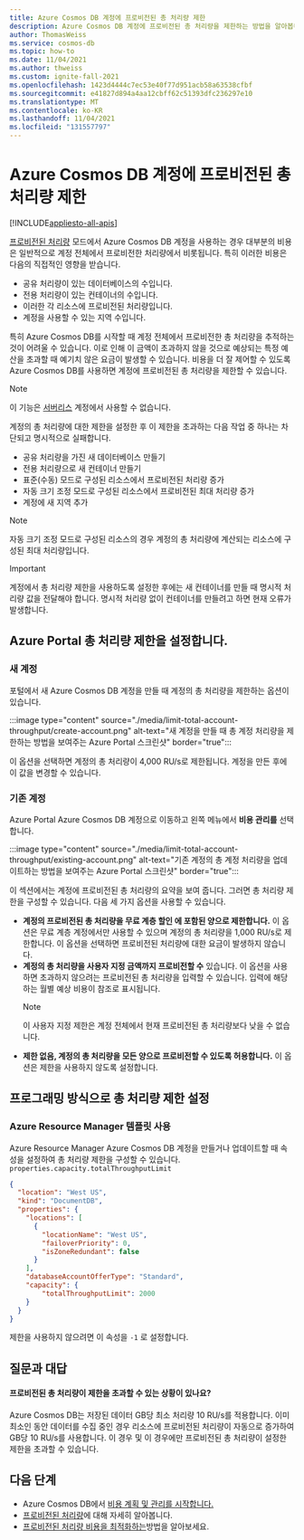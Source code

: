 ```yaml
---
title: Azure Cosmos DB 계정에 프로비전된 총 처리량 제한
description: Azure Cosmos DB 계정에 프로비전된 총 처리량을 제한하는 방법을 알아봅니다.
author: ThomasWeiss
ms.service: cosmos-db
ms.topic: how-to
ms.date: 11/04/2021
ms.author: thweiss
ms.custom: ignite-fall-2021
ms.openlocfilehash: 1423d4444c7ec53e40f77d951acb58a63538cfbf
ms.sourcegitcommit: e41827d894a4aa12cbff62c51393dfc236297e10
ms.translationtype: MT
ms.contentlocale: ko-KR
ms.lasthandoff: 11/04/2021
ms.locfileid: "131557797"
---
```

# <a name="limit-the-total-throughput-provisioned-on-your-azure-cosmos-db-account"></a>Azure Cosmos DB 계정에 프로비전된 총 처리량 제한
[!INCLUDE[appliesto-all-apis](includes/appliesto-all-apis.md)]

[프로비전된 처리량](./set-throughput.md) 모드에서 Azure Cosmos DB 계정을 사용하는 경우 대부분의 비용은 일반적으로 계정 전체에서 프로비전한 처리량에서 비롯됩니다. 특히 이러한 비용은 다음의 직접적인 영향을 받습니다.

- 공유 처리량이 있는 데이터베이스의 수입니다.
- 전용 처리량이 있는 컨테이너의 수입니다.
- 이러한 각 리소스에 프로비전된 처리량입니다.
- 계정을 사용할 수 있는 지역 수입니다.

특히 Azure Cosmos DB를 시작할 때 계정 전체에서 프로비전한 총 처리량을 추적하는 것이 어려울 수 있습니다. 이로 인해 이 금액이 초과하지 않을 것으로 예상되는 특정 예산을 초과할 때 예기치 않은 요금이 발생할 수 있습니다. 비용을 더 잘 제어할 수 있도록 Azure Cosmos DB를 사용하면 계정에 프로비전된 총 처리량을 제한할 수 있습니다.

> [!NOTE]
> 이 기능은 [서버리스](./serverless.md) 계정에서 사용할 수 없습니다.

계정의 총 처리량에 대한 제한을 설정한 후 이 제한을 초과하는 다음 작업 중 하나는 차단되고 명시적으로 실패합니다.

- 공유 처리량을 가진 새 데이터베이스 만들기
- 전용 처리량으로 새 컨테이너 만들기
- 표준(수동) 모드로 구성된 리소스에서 프로비전된 처리량 증가
- 자동 크기 조정 모드로 구성된 리소스에서 프로비전된 최대 처리량 증가
- 계정에 새 지역 추가

> [!NOTE]
> 자동 크기 조정 모드로 구성된 리소스의 경우 계정의 총 처리량에 계산되는 리소스에 구성된 최대 처리량입니다.

> [!IMPORTANT]
> 계정에서 총 처리량 제한을 사용하도록 설정한 후에는 새 컨테이너를 만들 때 명시적 처리량 값을 전달해야 합니다. 명시적 처리량 없이 컨테이너를 만들려고 하면 현재 오류가 발생합니다.

## <a name="set-the-total-throughput-limit-from-the-azure-portal"></a>Azure Portal 총 처리량 제한을 설정합니다.

### <a name="new-account"></a>새 계정

포털에서 새 Azure Cosmos DB 계정을 만들 때 계정의 총 처리량을 제한하는 옵션이 있습니다.

:::image type="content" source="./media/limit-total-account-throughput/create-account.png" alt-text="새 계정을 만들 때 총 계정 처리량을 제한하는 방법을 보여주는 Azure Portal 스크린샷" border="true":::

이 옵션을 선택하면 계정의 총 처리량이 4,000 RU/s로 제한됩니다. 계정을 만든 후에 이 값을 변경할 수 있습니다.

### <a name="existing-account"></a>기존 계정

Azure Portal Azure Cosmos DB 계정으로 이동하고 왼쪽 메뉴에서 **비용 관리를** 선택합니다.

:::image type="content" source="./media/limit-total-account-throughput/existing-account.png" alt-text="기존 계정의 총 계정 처리량을 업데이트하는 방법을 보여주는 Azure Portal 스크린샷" border="true":::

이 섹션에서는 계정에 프로비전된 총 처리량의 요약을 보여 줍니다. 그러면 총 처리량 제한을 구성할 수 있습니다. 다음 세 가지 옵션을 사용할 수 있습니다.

- **계정의 프로비전된 총 처리량을 무료 계층 할인 에 포함된 양으로 제한합니다.** 이 옵션은 무료 계층 계정에서만 사용할 수 있으며 계정의 총 처리량을 1,000 RU/s로 제한합니다. 이 옵션을 선택하면 프로비전된 처리량에 대한 요금이 발생하지 않습니다.
- **계정의 총 처리량을 사용자 지정 금액까지 프로비전할 수** 있습니다. 이 옵션을 사용하면 초과하지 않으려는 프로비전된 총 처리량을 입력할 수 있습니다. 입력에 해당하는 월별 예상 비용이 참조로 표시됩니다.
  > [!NOTE]
  > 이 사용자 지정 제한은 계정 전체에서 현재 프로비전된 총 처리량보다 낮을 수 없습니다.
- **제한 없음, 계정의 총 처리량을 모든 양으로 프로비전할 수 있도록 허용합니다.** 이 옵션은 제한을 사용하지 않도록 설정합니다.

## <a name="set-the-total-throughput-limit-programmatically"></a>프로그래밍 방식으로 총 처리량 제한 설정

### <a name="using-azure-resource-manager-templates"></a>Azure Resource Manager 템플릿 사용

Azure Resource Manager Azure Cosmos DB 계정을 만들거나 업데이트할 때 속성을 설정하여 총 처리량 제한을 구성할 수 있습니다. `properties.capacity.totalThroughputLimit`

```json
{
  "location": "West US",
  "kind": "DocumentDB",
  "properties": {
    "locations": [
      {
        "locationName": "West US",
        "failoverPriority": 0,
        "isZoneRedundant": false
      }
    ],
    "databaseAccountOfferType": "Standard",
    "capacity": {
        "totalThroughputLimit": 2000
    }
  }
}
```

제한을 사용하지 않으려면 이 속성을 `-1` 로 설정합니다.

## <a name="frequently-asked-questions"></a>질문과 대답

#### <a name="are-there-situations-where-the-total-provisioned-throughput-can-exceed-the-limit"></a>프로비전된 총 처리량이 제한을 초과할 수 있는 상황이 있나요?

Azure Cosmos DB는 저장된 데이터 GB당 최소 처리량 10 RU/s를 적용합니다. 이미 최소인 동안 데이터를 수집 중인 경우 리소스에 프로비전된 처리량이 자동으로 증가하여 GB당 10 RU/s를 사용합니다. 이 경우 및 이 경우에만 프로비전된 총 처리량이 설정한 제한을 초과할 수 있습니다.

## <a name="next-steps"></a>다음 단계

- Azure Cosmos DB에서 [비용 계획 및 관리를 시작합니다.](./plan-manage-costs.md)
- [프로비전된 처리량](./set-throughput.md)에 대해 자세히 알아봅니다.
- [프로비전된 처리량 비용을 최적화하는](./optimize-cost-throughput.md)방법을 알아보세요.
